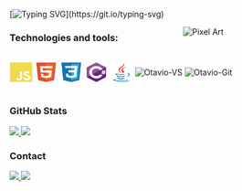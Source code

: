 [![Typing SVG](https://readme-typing-svg.herokuapp.com?font=Fira+Code&pause=1000&color=F780F6&width=435&lines=Hi%2C+everyone!+I'm+Ot%C3%A1vio+Castro+;Welcome+to+my+Github+profile!)](https://git.io/typing-svg)

<img src="https://i.redd.it/5wt1vl6ku4781.gif" alt="Pixel Art" align="right" width="200">

### Technologies and tools: 

<div style="display: inline_block"><br>
  <img align="center" alt="Otavio-Js" height="35" width="40" src="https://raw.githubusercontent.com/devicons/devicon/master/icons/javascript/javascript-plain.svg">
  <img align="center" alt="Otavio-HTML" height="35" width="40" src="https://raw.githubusercontent.com/devicons/devicon/master/icons/html5/html5-original.svg">
  <img align="center" alt="Otavio-CSS" height="35" width="40" src="https://raw.githubusercontent.com/devicons/devicon/master/icons/css3/css3-original.svg">    
  <img align="center" alt="Otavio-Csharp" height="35" width="40" src="https://raw.githubusercontent.com/devicons/devicon/master/icons/csharp/csharp-original.svg">
  <img align="center" alt="Otavio-Jv" height="35" width="40" src="https://raw.githubusercontent.com/devicons/devicon/master/icons/java/java-original.svg">
  <img align="center" alt="Otavio-VS" height="35" width="40" src="https://cdn.jsdelivr.net/gh/devicons/devicon/icons/vscode/vscode-original.svg">
  <img align="center" alt="Otavio-Git" height="35" width="40" src="https://cdn.jsdelivr.net/gh/devicons/devicon/icons/git/git-original.svg">
</div><br>

### GitHub Stats

<div>
  <a href="https://github.com/otavio-castro">
    <img height="195px" src="https://github-readme-stats.vercel.app/api?username=otavio-castro&show_icons=true&theme=one_dark_pro&title_color=F780F6&include_all_commits=true&count_p"/>
    <img height="155px" src="https://github-readme-stats.vercel.app/api/top-langs/?username=otavio-castro&layout=compact&theme=one_dark_pro&title_color=F780F6"/>
  </a>
</div>
    
### Contact

<div> 
  <a href="https://www.linkedin.com/in/ot%C3%A1vio-castro-766b2a289" target="_blank">
    <img src="https://img.shields.io/badge/-LinkedIn-%230077B5?style=for-the-badge&logo=linkedin&logoColor=white" target="_blank">
  </a> 
  <a href="mailto:otavionascimento1514@gmail.com" target="_blank">
    <img src="https://img.shields.io/badge/-Gmail-%23333?style=for-the-badge&logo=gmail&logoColor=white">
  </a>
</div>
